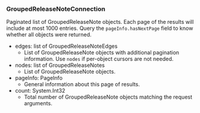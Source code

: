 ### GroupedReleaseNoteConnection
Paginated list of GroupedReleaseNote objects. Each page of the results will include at most 1000 entries. Query the `pageInfo.hasNextPage` field to know whether all objects were returned.

- edges: list of GroupedReleaseNoteEdges
  - List of GroupedReleaseNote objects with additional pagination information. Use `nodes` if per-object cursors are not needed.
- nodes: list of GroupedReleaseNotes
  - List of GroupedReleaseNote objects.
- pageInfo: PageInfo
  - General information about this page of results.
- count: System.Int32
  - Total number of GroupedReleaseNote objects matching the request arguments.
